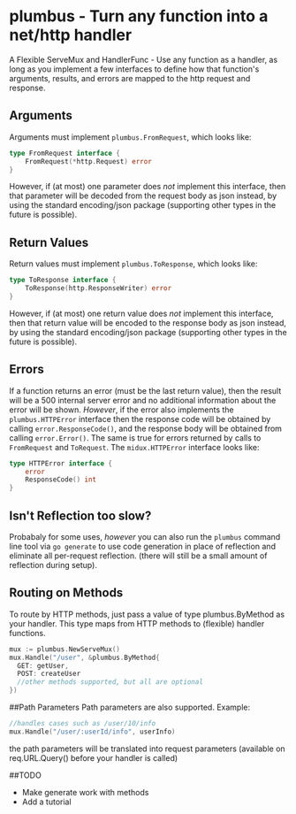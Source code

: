# plumbus - Turn any function into a net/http handler

A Flexible ServeMux and HandlerFunc - Use any function as a
handler, as long as you implement a few interfaces to define
how that function's arguments, results, and errors are mapped to
the http request and response.

## Arguments
Arguments must implement `plumbus.FromRequest`, which looks
like:

```go
type FromRequest interface {
	FromRequest(*http.Request) error
}
```

However, if (at most) one parameter does *not* implement this
interface, then that parameter will be decoded from the
request body as json instead, by using the standard
encoding/json package (supporting other types in the future
is possible).

## Return Values
Return values must implement `plumbus.ToResponse`, which looks
like:

```go
type ToResponse interface {
	ToResponse(http.ResponseWriter) error
}
```

However, if (at most) one return value does *not* implement this
interface, then that return value will be encoded to the
response body as json instead, by using the standard
encoding/json package (supporting other types in the future
is possible).

## Errors
If a function returns an error (must be the last return
value), then the result will be a 500 internal server error
and no additional information about the error will be shown.
*However*, if the error also implements the
`plumbus.HTTPError` interface then the response code will be
obtained by calling `error.ResponseCode()`, and the response
body will be obtained from calling `error.Error()`. The same
is true for errors returned by calls to `FromRequest` and
`ToRequest`. The `midux.HTTPError` interface looks like:

```go
type HTTPError interface {
	error
	ResponseCode() int
}
```

## Isn't Reflection too slow?
Probabaly for some uses, *however* you can also run the
`plumbus` command line tool via `go generate` to use code
generation in place of reflection and  eliminate all
per-request reflection. (there will still be a small amount
of reflection during setup).

## Routing on Methods
To route by HTTP methods, just pass a value of type
plumbus.ByMethod as your handler. This type maps from HTTP
methods to (flexible) handler functions.
```go
mux := plumbus.NewServeMux()
mux.Handle("/user", &plumbus.ByMethod{
  GET: getUser,
  POST: createUser
  //other methods supported, but all are optional
})
```

##Path Parameters
Path parameters are also supported. Example:
```go
//handles cases such as /user/10/info
mux.Handle("/user/:userId/info", userInfo)
```
the path parameters will be translated into request
parameters (available on req.URL.Query() before your
handler is called)

##TODO
- Make generate work with methods
- Add a tutorial
